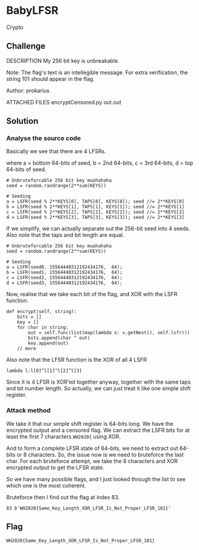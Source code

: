 # BabyLFSR
Crypto

## Challenge 

DESCRIPTION
My 256 bit key is unbreakable.

Note: The flag's text is an intellegible message. For extra verification, the string 101 should appear in the flag.

Author: prokarius


ATTACHED FILES
encryptCensored.py
out.out


## Solution

### Analyse the source code

Basically we see that there are 4 LFSRs.

where a = bottom 64-bits of seed, b = 2nd 64-bits, c = 3rd 64-bits, d = top 64-bits of seed.


    # Unbruteforcable 256 bit key muahahaha
    seed = random.randrange(2**sum(KEYS))

    # Seeding
    a = LSFR(seed % 2**KEYS[0], TAPS[0], KEYS[0]); seed //= 2**KEYS[0]
    b = LSFR(seed % 2**KEYS[1], TAPS[1], KEYS[1]); seed //= 2**KEYS[1]
    c = LSFR(seed % 2**KEYS[2], TAPS[2], KEYS[2]); seed //= 2**KEYS[2]
    d = LSFR(seed % 2**KEYS[3], TAPS[3], KEYS[3]); seed //= 2**KEYS[3]

If we simplify, we can actually separate out the 256-bit seed into 4 seeds. Also note that the taps and bit length are equal.

    # Unbruteforcable 256 bit key muahahaha
    seed = random.randrange(2**sum(KEYS))

    # Seeding
    a = LSFR(seed0, 15564440312192434176,  64);
    b = LSFR(seed1, 15564440312192434176,  64);
    c = LSFR(seed2, 15564440312192434176,  64);
    d = LSFR(seed3, 15564440312192434176,  64);

Now, realise that we take each bit of the flag, and XOR with the LSFR function.

    def encrypt(self, string):
        bits = []
        key = []
        for char in string:
            out = self.func(list(map(lambda x: x.getNext(), self.lsfr)))
            bits.append(char ^ out)
            key.append(out)
        // more

Also note that the LFSR function is the XOR of all 4 LSFR

	lambda l:l[0]^l[1]^l[2]^l[3]

Since it is 4 LFSR is XOR'ed together anyway, together with the same taps and bit number length. So actually, we can just treat it like one simple shift register.


### Attack method

We take it that our simple shift register is 64-bits long. We have the encrypted output and a censored flag. We can extract the LSFR bits for at least the first 7 characters `WH2020{` using XOR.

And to form a complete LFSR state of 64-bits, we need to extract out 64-bits or 8 characters. So, the issue now is we need to bruteforce the last char. For each bruteforce attempt, we take the 8 characters and XOR encrypted output to get the LFSR state.

So we have many possible flags, and I just looked through the list to see which one is the most coherent.

Bruteforce then I find out the flag at index 83.

	83 b'WH2020{Same_Key_Length_XOR_LFSR_Is_Not_Proper_LFSR_101}'

## Flag

	WH2020{Same_Key_Length_XOR_LFSR_Is_Not_Proper_LFSR_101}
